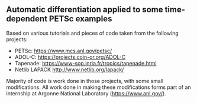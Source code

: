 ## Automatic differentiation applied to some time-dependent PETSc examples

Based on various tutorials and pieces of code taken from the following projects:
* PETSc: https://www.mcs.anl.gov/petsc/
* ADOL-C: https://projects.coin-or.org/ADOL-C
* Tapenade: https://www-sop.inria.fr/tropics/tapenade.html
* Netlib LAPACK http://www.netlib.org/lapack/

Majority of code is work done in those projects, with some small modifications. All work done in making these modifications forms part of an internship at Argonne National Laboratory (https://www.anl.gov/).
